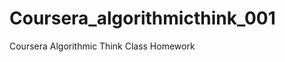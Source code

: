 Coursera_algorithmicthink_001
=============================

Coursera Algorithmic Think Class Homework
